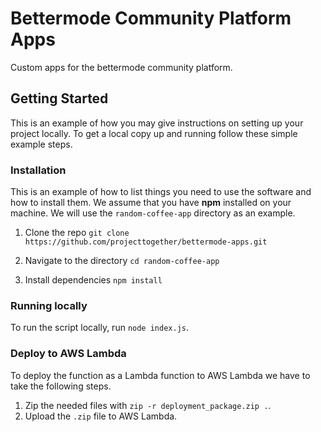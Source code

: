 # Bettermode Community Platform Apps

Custom apps for the bettermode community platform.

## Getting Started

This is an example of how you may give instructions on setting up your project locally. To get a local copy up and running follow these simple example steps.

### Installation

This is an example of how to list things you need to use the software and how to install them. We assume that you have **npm** installed on your machine. We will use the `random-coffee-app` directory as an example.

1. Clone the repo
   `git clone https://github.com/projecttogether/bettermode-apps.git`

2. Navigate to the directory `cd random-coffee-app`

3. Install dependencies `npm install`

### Running locally

To run the script locally, run `node index.js`.

### Deploy to AWS Lambda

To deploy the function as a Lambda function to AWS Lambda we have to take the following steps.

1. Zip the needed files with `zip -r deployment_package.zip .`.
2. Upload the `.zip` file to AWS Lambda.
